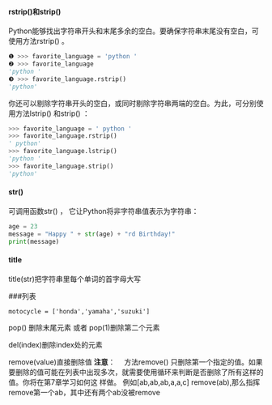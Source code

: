 #### rstrip()和strip() 
Python能够找出字符串开头和末尾多余的空白。要确保字符串末尾没有空白，可使用方法rstrip() 。 
```python
❶ >>> favorite_language = 'python '
❷ >>> favorite_language  
'python '
❸ >>> favorite_language.rstrip()  
'python'
```
你还可以剔除字符串开头的空白，或同时剔除字符串两端的空白。为此，可分别使用方法lstrip() 和strip() ： 
```python
>>> favorite_language = ' python '  
>>> favorite_language.rstrip()  
' python'
>>> favorite_language.lstrip()  
'python '  
>>> favorite_language.strip()  
'python'
```
#### str()

可调用函数str() ， 它让Python将非字符串值表示为字符串：
```python
age = 23
message = "Happy " + str(age) + "rd Birthday!" 
print(message)
```

#### title
title(str)把字符串里每个单词的首字母大写

###列表

```
motocycle = ['honda','yamaha','suzuki']

```

pop()
删除末尾元素
或者
pop(1)删除第二个元素


del(index)删除index处的元素

remove(value)直接删除值
**注意**： 　方法remove() 只删除第一个指定的值。如果要删除的值可能在列表中出现多次，就需要使用循环来判断是否删除了所有这样的值。你将在第7章学习如何这 样做。
例如[ab,ab,ab,a,a,c]
remove(ab),那么指挥remove第一个ab，其中还有两个ab没被remove




